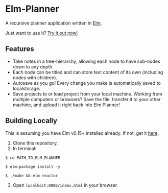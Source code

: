 # Elm-Planner
A recursive planner application written in [Elm](http://elm-lang.org).

Just want to use it? [Try it out now!](http://robwhitaker.github.io/Elm-Planner)

## Features
* Take notes in a tree-hierarchy, allowing each node to have sub-nodes down to any depth.
* Each node can be titled and can store text content of its own (including nodes with children).
* Autosave as you go! Every change you make is automatically saved to localstorage.
* Save projects to or load project from your local machine. Working from multiple computers or browsers? Save the file, transfer it to your other machine, and upload it right back into Elm Planner!

## Building Locally

This is assuming you have Elm v0.15+ installed already. If not, get it [here](http://elm-lang.org).

1. Clone this repository.
2. In terminal:
  ```
  $ cd PATH_TO_ELM_PLANNER
  
  $ elm-package install -y
  
  $ ./make && elm reactor
  ```
3. Open `localhost:8000/index.html` in your browser.
